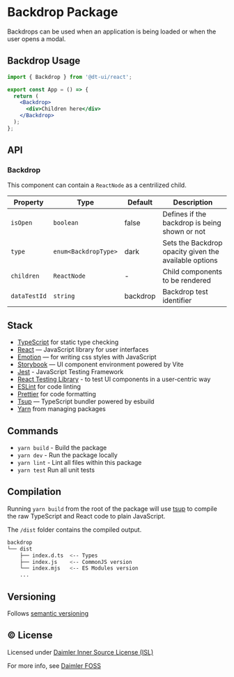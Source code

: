 # Backdrop Package

Backdrops can be used when an application is being loaded or when the user opens a modal.

## Backdrop Usage

```jsx
import { Backdrop } from '@dt-ui/react';

export const App = () => {
  return (
    <Backdrop>
      <div>Children here</div>
    </Backdrop>
  );
};
```

## API

### Backdrop

This component can contain a `ReactNode` as a centrilized child.

| Property     | Type                 | Default  | Description                                           |
| ------------ | -------------------- | -------- | ----------------------------------------------------- |
| `isOpen`     | `boolean`            | false    | Defines if the backdrop is being shown or not         |
| `type`       | `enum<BackdropType>` | dark     | Sets the Backdrop opacity given the available options |
| `children`   | `ReactNode`          | -        | Child components to be rendered                       |
| `dataTestId` | `string`             | backdrop | Backdrop test identifier                              |

## Stack

- [TypeScript](https://www.typescriptlang.org/) for static type checking
- [React](https://reactjs.org/) — JavaScript library for user interfaces
- [Emotion](https://emotion.sh/docs/introduction) — for writing css styles with JavaScript
- [Storybook](https://storybook.js.org/) — UI component environment powered by Vite
- [Jest](https://jestjs.io/) - JavaScript Testing Framework
- [React Testing Library](https://testing-library.com/) - to test UI components in a user-centric way
- [ESLint](https://eslint.org/) for code linting
- [Prettier](https://prettier.io) for code formatting
- [Tsup](https://github.com/egoist/tsup) — TypeScript bundler powered by esbuild
- [Yarn](https://yarnpkg.com/) from managing packages

## Commands

- `yarn build` - Build the package
- `yarn dev` - Run the package locally
- `yarn lint` - Lint all files within this package
- `yarn test` Run all unit tests

## Compilation

Running `yarn build` from the root of the package will use [tsup](https://tsup.egoist.dev/) to compile the raw TypeScript and React code to plain JavaScript.

The `/dist` folder contains the compiled output.

```bash
backdrop
└── dist
    ├── index.d.ts  <-- Types
    ├── index.js    <-- CommonJS version
    └── index.mjs   <-- ES Modules version
    ...
```

## Versioning

Follows [semantic versioning](https://semver.org/)

## &copy; License

Licensed under [Daimler Inner Source License (ISL)](LICENSE.md)

For more info, see [Daimler FOSS](https://git.t3.daimlertruck.com/tbf/daimler-inner-source-license)
